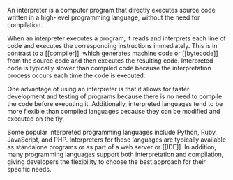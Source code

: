 An interpreter is a computer program that directly executes source code written in a high-level programming language, without the need for compilation.

When an interpreter executes a program, it reads and interprets each line of code and executes the corresponding instructions immediately. This is in contrast to a [[compiler]], which generates machine code or [[bytecode]] from the source code and then executes the resulting code. Interpreted code is typically slower than compiled code because the interpretation process occurs each time the code is executed.

One advantage of using an interpreter is that it allows for faster development and testing of programs because there is no need to compile the code before executing it. Additionally, interpreted languages tend to be more flexible than compiled languages because they can be modified and executed on the fly.

Some popular interpreted programming languages include Python, Ruby, JavaScript, and PHP. Interpreters for these languages are typically available as standalone programs or as part of a web server or [[IDE]]. In addition, many programming languages support both interpretation and compilation, giving developers the flexibility to choose the best approach for their specific needs.
